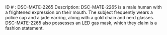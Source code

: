 ID # : DSC-MATE-2265
Description: DSC-MATE-2265 is a male human with a frightened expression on their mouth. The subject frequently wears a police cap and a jade earring, along with a gold chain and nerd glasses. DSC-MATE-2265 also possesses an LED gas mask, which they claim is a fashion statement.